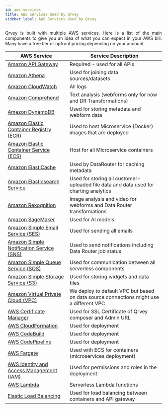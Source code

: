 ```yaml
---
id: aws-services
title: AWS Services Used by Qrvey
sidebar_label: AWS Services Used by Qrvey
---
```


<div style="text-align: justify">


Qrvey is built with multiple AWS services. Here is a list of the main components to give you an idea of what you can expect in your AWS bill. Many have a free tier or upfront pricing depending on your account.
<table class="aws">
	<thead>
	<tr>
		<th>AWS Service</th>
		<th>Service Description</th>
	</tr>
	</thead>
	<tbody>
	<tr>
		<td><a href="https://aws.amazon.com/api-gateway/">Amazon API Gateway</a></td>
		<td>Required - used for all APIs</td>
	</tr>
	<tr>
		<td><a href="https://aws.amazon.com/athena/">Amazon Athena</a></td>
		<td>Used for joining data sources/datasets</td>
	</tr>
	<tr>
		<td><a href="https://aws.amazon.com/cloudwatch">Amazon CloudWatch</a></td>
		<td>All logs</td>
	</tr>
	<tr>
		<td><a href="https://aws.amazon.com/comprehend">Amazon Comprehend</a></td>
		<td>Text analysis (webforms only for now and DR Transformations)</td>
	</tr>
    <tr>
		<td><a href="https://aws.amazon.com/dynamodb/">Amazon DynamoDB</a></td>
		<td>Used for storing metadata and webform data</td>
	</tr>
	<tr>
		<td><a href="https://aws.amazon.com/ecr/">Amazon Elastic Container Registry (ECR)</a></td>
		<td>Used to host Microservice (Docker) images that are deployed</td>
	</tr>
	<tr>
		<td><a href="https://aws.amazon.com/ecs/">Amazon Elastic Container Service (ECS)</a></td>
		<td>Host for all Microservice containers</td>
	</tr>
 	<tr>
		<td><a href="https://aws.amazon.com/elasticache">Amazon ElastiCache</a></td>
		<td>Used by DataRouter for caching metadata</td>
	</tr>
	<tr>
		<td><a href="https://aws.amazon.com/elasticsearch-service">Amazon Elasticsearch Service</a></td>
		<td>Used for storing all customer-uploaded file data and data used for charting analytics</td>
	</tr>
	<tr>
		<td><a href="https://aws.amazon.com/rekognition">Amazon Rekognition</a></td>
		<td>Image analysis and video for webforms and Data Router transformations</td>
	</tr>
	<tr>
		<td><a href="https://aws.amazon.com/sagemaker/">Amazon SageMaker</a></td>
		<td>Used for AI models</td>
	</tr>
	<tr>
		<td><a href="https://aws.amazon.com/ses/">Amazon Simple Email Service (SES)</a></td>
		<td>Used for sending all emails</td>
	</tr>
	<tr>
		<td><a href="https://aws.amazon.com/sns/">Amazon Simple Notification Service (SNS)</a></td>
		<td>Used to send notifications including Data Router job status</td>
	<tr>
		<td><a href="https://aws.amazon.com/sqs/">Amazon Simple Queue Service (SQS)</a></td>
		<td>Used for communication between all serverless components</td>
	</tr>
	<tr>
		<td><a href="https://aws.amazon.com/s3/">Amazon Simple Storage Service (S3)</a></td>
		<td>Used for storing widgets and data files</td>
	<tr>
		<td><a href="https://aws.amazon.com/vpc/">Amazon Virtual Private Cloud (VPC)</a></td>
		<td>We deploy to default VPC but based on data source connections might use a different VPC</td>
	</tr>	
    <tr>
		<td><a href="https://aws.amazon.com/certificate-manager/">AWS Certificate Manager</a></td>
		<td>Used for SSL Certificate of Qrvey composer and Admin URL</td>
	<tr>
		<td><a href="https://aws.amazon.com/cloudformation">AWS CloudFormation</a></td>
		<td>Used for deployment</td>
	</tr>
	<tr>
		<td><a href="https://aws.amazon.com/codebuild/">AWS CodeBuild</a></td>
		<td>Used for deployment</td>
	</tr>
	<tr>
		<td><a href="https://aws.amazon.com/codepipeline/">AWS CodePipeline</a></td>
		<td>Used for deployment</td>
	<tr>
		<td><a href="https://aws.amazon.com/fargate/">AWS Fargate</a></td>
		<td>Used with ECS for containers (microservices deployment)</td>
	</tr>
	<tr>
		<td><a href="https://aws.amazon.com/iam/">AWS Identity and Access Management (IAM)</a></td>
		<td>Used for permissions and roles in the deployment</td>
	</tr>
	<tr>
		<td><a href="https://aws.amazon.com/lambda/">AWS Lambda</a></td>
		<td>Serverless Lambda functions</td>
	</tr>
	<tr>
		<td><a href="https://aws.amazon.com/elasticloadbalancing">Elastic Load Balancing</a></td>
		<td>Used for load balancing between containers and API gateway</td>
	</tr>
</table> 
 
